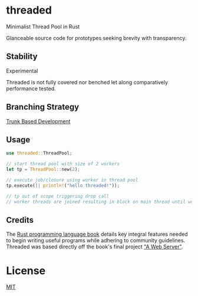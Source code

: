 # threaded

Minimalist Thread Pool in Rust

Glanceable source code for prototypes seeking brevity with transparency.

## Stability

Experimental

Threaded is not fully covered nor benched let along comparatively performance tested.

## Branching Strategy

[Trunk Based Development](https://trunkbaseddevelopment.com/)

## Usage

```rust
use threaded::ThreadPool;

// start thread pool with size of 2 workers
let tp = ThreadPool::new(2);

// execute job/closure using worker in thread pool
tp.execute(|| println!("hello threaded!"));

// tp out of scope triggering drop call
// worker threads are joined resulting in block on main thread until workers finish
```

## Credits

The [Rust programming language book](https://doc.rust-lang.org/book/) details key integral features needed to begin writing useful programs while adhering to community guidelines. Threaded was based directly off the book's final project ["A Web Server"](https://doc.rust-lang.org/book/ch20-00-final-project-a-web-server.html).

# License

[MIT](LICENSE)

